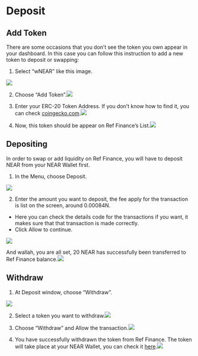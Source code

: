 # Deposit

## Add Token <a id="1af1"></a>

There are some occasions that you don’t see the token you own appear in your dashboard. In this case you can follow this instruction to add a new token to deposit or swapping:

1. Select “wNEAR” like this image.

![](https://miro.medium.com/max/1400/0*bPRykjY42Tp-Ls-_.jpg)

2. Choose “Add Token”.![](https://miro.medium.com/max/1400/0*65jf3V5TDK0dSRYA.jpg)

3. Enter your ERC-20 Token Address. If you don’t know how to find it, you can check [coingecko.com](https://www.coingecko.com/).![](https://miro.medium.com/max/1400/0*mbeISuKPij6VHsUp.jpg)

4. Now, this token should be appear on Ref Finance’s List.![](https://miro.medium.com/max/1400/0*sjs9ZTQsFTuvS4Xv.jpg)

## Depositing <a id="5eb0"></a>

In order to swap or add liquidity on Ref Finance, you will have to deposit NEAR from your NEAR Wallet first.

1. In the Menu, choose Deposit.

![](https://miro.medium.com/max/1400/0*UCfrJWFxjCEkIKDN.jpg)

2. Enter the amount you want to deposit, the fee apply for the transaction is list on the screen, around 0.00084N.

* Here you can check the details code for the transactions if you want, it makes sure that that transaction is made correctly.
* Click Allow to continue.

![](https://miro.medium.com/max/1400/0*oR8SqtAEDzqaYktQ.jpg)

And wallah, you are all set, 20 NEAR has successfully been transferred to Ref Finance balance.![](https://miro.medium.com/max/1400/0*zGVqhcA2-qVXjKlS.jpg)

## Withdraw <a id="89aa"></a>

1. At Deposit window, choose “Withdraw”.

![](https://miro.medium.com/max/1400/0*QdPk6HINcY6rqjMW.jpg)

2. Select a token you want to withdraw.![](https://miro.medium.com/max/1400/0*TIvoXdTfoGE5dR0H.jpg)

3. Choose “Withdraw” and Allow the transaction.![](https://miro.medium.com/max/1400/0*kdI_oFYHBJGOuRBU.jpg)

4. You have successfully withdrawn the token from Ref Finance. The token will take place at your NEAR Wallet, you can check it [here](https://wallet.near.org/).![](https://miro.medium.com/max/1400/0*Uy26fF5d2HVlFq83.jpg)

